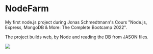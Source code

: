 # NodeFarm
 My first node.js project during Jonas Schmedtmann's Cours "Node.js, Express, MongoDB &amp; More: The Complete Bootcamp 2022".
 
 The project builds web, by Node and reading the DB from JASON files.
 
 
 ![](NodeFarm.gif)
